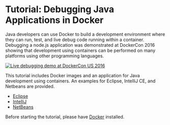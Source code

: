 # Tutorial: Debugging Java Applications in Docker

Java developers can use Docker to build a development environment where they can run, test, and live debug code running within a container. Debugging a node.js application was demonstrated at DockerCon 2016 showing that development using containers can be performed on many platforms using other programming languages.

[![Live debugging demo at DockerCon US 2016](https://img.youtube.com/vi/vE1iDPx6-Ok/0.jpg)](https://youtu.be/vE1iDPx6-Ok?list=PLkA60AVN3hh9gnrYwNO6zTb9U3i1Y9FMY&t=2088)




This tutorial includes Docker images and an application for Java development using containers. An examples for Eclipse, IntelliJ CE, and Netbeans are provided.

* [Eclipse](Eclipse-README.md)
* [IntelliJ](IntelliJ-README.md)
* [NetBeans](NetBeans-README.md)

Before starting the tutorial, please have [Docker](https://www.docker.com/products/overview) installed.
